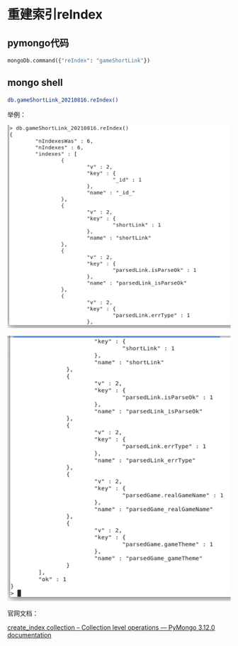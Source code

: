 # 重建索引reIndex

## pymongo代码

```python
mongoDb.command({"reIndex": "gameShortLink"})
```

## mongo shell

```bash
db.gameShortLink_20210816.reIndex()
```

举例：

![mongo_shell_reindex_1](../../assets/img/mongo_shell_reindex_1.png)

![mongo_shell_reindex_2](../../assets/img/mongo_shell_reindex_2.png)

官网文档：

[create_index collection – Collection level operations — PyMongo 3.12.0 documentation](https://pymongo.readthedocs.io/en/stable/api/pymongo/collection.html#pymongo.collection.Collection.create_index)

